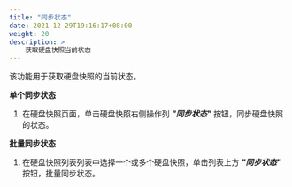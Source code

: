 ```yaml
---
title: "同步状态"
date: 2021-12-29T19:16:17+08:00
weight: 20
description: >
    获取硬盘快照当前状态
---
```



该功能用于获取硬盘快照的当前状态。

**单个同步状态**

1. 在硬盘快照页面，单击硬盘快照右侧操作列 **_"同步状态"_** 按钮，同步硬盘快照的状态。

**批量同步状态**

1. 在硬盘快照列表列表中选择一个或多个硬盘快照，单击列表上方 **_"同步状态"_** 按钮，批量同步状态。
